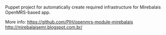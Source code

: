 Puppet project for automatically create required infrastructure for Mirebalais OpenMRS-based app.

More info:
https://github.com/PIH/openmrs-module-mirebalais
http://mirebalaisemr.blogspot.com.br/
